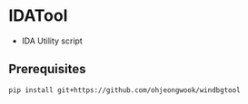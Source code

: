 # IDATool

* IDA Utility script

## Prerequisites

```
pip install git+https://github.com/ohjeongwook/windbgtool
```